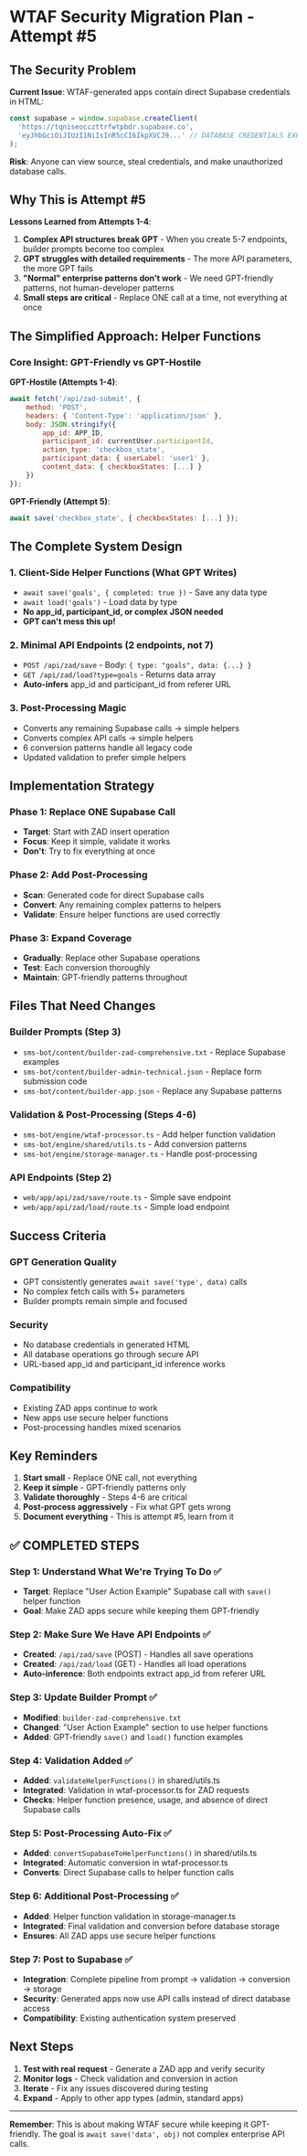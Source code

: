 # WTAF Security Migration Plan - Attempt #5

## The Security Problem

**Current Issue**: WTAF-generated apps contain direct Supabase credentials in HTML:
```javascript
const supabase = window.supabase.createClient(
  'https://tqniseocczttrfwtpbdr.supabase.co', 
  'eyJhbGciOiJIUzI1NiIsInR5cCI6IkpXVCJ9...' // DATABASE CREDENTIALS EXPOSED
);
```

**Risk**: Anyone can view source, steal credentials, and make unauthorized database calls.

## Why This is Attempt #5

**Lessons Learned from Attempts 1-4**:
1. **Complex API structures break GPT** - When you create 5-7 endpoints, builder prompts become too complex
2. **GPT struggles with detailed requirements** - The more API parameters, the more GPT fails
3. **"Normal" enterprise patterns don't work** - We need GPT-friendly patterns, not human-developer patterns
4. **Small steps are critical** - Replace ONE call at a time, not everything at once

## The Simplified Approach: Helper Functions

### Core Insight: GPT-Friendly vs GPT-Hostile

**GPT-Hostile (Attempts 1-4)**:
```javascript
await fetch('/api/zad-submit', {
    method: 'POST',
    headers: { 'Content-Type': 'application/json' },
    body: JSON.stringify({
        app_id: APP_ID,
        participant_id: currentUser.participantId,
        action_type: 'checkbox_state',
        participant_data: { userLabel: 'user1' },
        content_data: { checkboxStates: [...] }
    })
});
```

**GPT-Friendly (Attempt 5)**:
```javascript
await save('checkbox_state', { checkboxStates: [...] });
```

## The Complete System Design

### 1. Client-Side Helper Functions (What GPT Writes)
- `await save('goals', { completed: true })` - Save any data type
- `await load('goals')` - Load data by type
- **No app_id, participant_id, or complex JSON needed**
- **GPT can't mess this up!**

### 2. Minimal API Endpoints (2 endpoints, not 7)
- `POST /api/zad/save` - Body: `{ type: "goals", data: {...} }`
- `GET /api/zad/load?type=goals` - Returns data array
- **Auto-infers** app_id and participant_id from referer URL

### 3. Post-Processing Magic
- Converts any remaining Supabase calls → simple helpers
- Converts complex API calls → simple helpers
- 6 conversion patterns handle all legacy code
- Updated validation to prefer simple helpers

## Implementation Strategy

### Phase 1: Replace ONE Supabase Call
- **Target**: Start with ZAD insert operation
- **Focus**: Keep it simple, validate it works
- **Don't**: Try to fix everything at once

### Phase 2: Add Post-Processing
- **Scan**: Generated code for direct Supabase calls
- **Convert**: Any remaining complex patterns to helpers
- **Validate**: Ensure helper functions are used correctly

### Phase 3: Expand Coverage
- **Gradually**: Replace other Supabase operations
- **Test**: Each conversion thoroughly
- **Maintain**: GPT-friendly patterns throughout

## Files That Need Changes

### Builder Prompts (Step 3)
- `sms-bot/content/builder-zad-comprehensive.txt` - Replace Supabase examples
- `sms-bot/content/builder-admin-technical.json` - Replace form submission code
- `sms-bot/content/builder-app.json` - Replace any Supabase patterns

### Validation & Post-Processing (Steps 4-6)
- `sms-bot/engine/wtaf-processor.ts` - Add helper function validation
- `sms-bot/engine/shared/utils.ts` - Add conversion patterns
- `sms-bot/engine/storage-manager.ts` - Handle post-processing

### API Endpoints (Step 2)
- `web/app/api/zad/save/route.ts` - Simple save endpoint
- `web/app/api/zad/load/route.ts` - Simple load endpoint

## Success Criteria

### GPT Generation Quality
- GPT consistently generates `await save('type', data)` calls
- No complex fetch calls with 5+ parameters
- Builder prompts remain simple and focused

### Security
- No database credentials in generated HTML
- All database operations go through secure API
- URL-based app_id and participant_id inference works

### Compatibility
- Existing ZAD apps continue to work
- New apps use secure helper functions
- Post-processing handles mixed scenarios

## Key Reminders

1. **Start small** - Replace ONE call, not everything
2. **Keep it simple** - GPT-friendly patterns only
3. **Validate thoroughly** - Steps 4-6 are critical
4. **Post-process aggressively** - Fix what GPT gets wrong
5. **Document everything** - This is attempt #5, learn from it

## ✅ COMPLETED STEPS

### Step 1: Understand What We're Trying To Do ✅
- **Target**: Replace "User Action Example" Supabase call with `save()` helper function
- **Goal**: Make ZAD apps secure while keeping them GPT-friendly

### Step 2: Make Sure We Have API Endpoints ✅
- **Created**: `/api/zad/save` (POST) - Handles all save operations
- **Created**: `/api/zad/load` (GET) - Handles all load operations
- **Auto-inference**: Both endpoints extract app_id from referer URL

### Step 3: Update Builder Prompt ✅
- **Modified**: `builder-zad-comprehensive.txt` 
- **Changed**: "User Action Example" section to use helper functions
- **Added**: GPT-friendly `save()` and `load()` function examples

### Step 4: Validation Added ✅
- **Added**: `validateHelperFunctions()` in shared/utils.ts
- **Integrated**: Validation in wtaf-processor.ts for ZAD requests
- **Checks**: Helper function presence, usage, and absence of direct Supabase calls

### Step 5: Post-Processing Auto-Fix ✅
- **Added**: `convertSupabaseToHelperFunctions()` in shared/utils.ts
- **Integrated**: Automatic conversion in wtaf-processor.ts
- **Converts**: Direct Supabase calls to helper function calls

### Step 6: Additional Post-Processing ✅
- **Added**: Helper function validation in storage-manager.ts
- **Integrated**: Final validation and conversion before database storage
- **Ensures**: All ZAD apps use secure helper functions

### Step 7: Post to Supabase ✅
- **Integration**: Complete pipeline from prompt → validation → conversion → storage
- **Security**: Generated apps now use API calls instead of direct database access
- **Compatibility**: Existing authentication system preserved

## Next Steps

1. **Test with real request** - Generate a ZAD app and verify security
2. **Monitor logs** - Check validation and conversion in action
3. **Iterate** - Fix any issues discovered during testing
4. **Expand** - Apply to other app types (admin, standard apps)

---

**Remember**: This is about making WTAF secure while keeping it GPT-friendly. The goal is `await save('data', obj)` not complex enterprise API calls. 